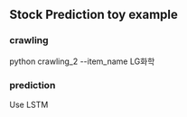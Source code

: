 ## Stock Prediction toy example

### crawling
python crawling_2 --item_name LG화학
### prediction
Use LSTM